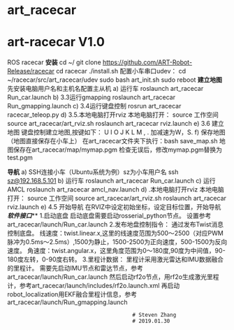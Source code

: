 # art_racecar
# art-racecar V1.0

ROS racecar
************************安装************************
cd  ~/
git clone https://github.com/ART-Robot-Release/racecar
cd racecar
./install.sh
配置小车串口udev：
cd  ~/racecar/src/art_racecar/udev
sudo  bash art_init.sh
sudo reboot
**********************建立地图**********************
先安装电脑用户名和主机名配置主从机
a) 运行车
roslaunch art_racecar Run_car.launch
b) 3.3运行gmapping
roslaunch art_racecar Run_gmapping.launch
c) 3.4运行键盘控制
rosrun art_racecar racecar_teleop.py
d) 3.5.本地电脑打开rviz
本地电脑打开：
source  工作空间
source art_racecar/art_rviz.sh
roslaunch art_racecar rviz.launch
e) 3.6 建立地图
键盘控制建立地图,按键如下：
U	 I 	O
J 	K	 L
M	 , 	.
加减速为W，S.
f) 保存地图（地图直接保存在小车上）
在art_racecar文件夹下执行：bash save_map.sh 
地图保存在art_racecar/map/mymap.pgm
检查无误后，修改mymap.pgm替换为test.pgm

************************导航************************
a) SSH连接小车（Ubuntu系统为例）sz为小车用户名
ssh sz@192.168.5.101
b) 运行车
roslaunch art_racecar Run_car.launch
c) 运行AMCL
roslaunch art_racecar amcl_nav.launch
d) .本地电脑打开rviz
本地电脑打开：
source  工作空间
source art_racecar/art_rviz.sh
roslaunch art_racecar rviz.launch
e) 4.5 开始导航 
在RVIZ中设定初始坐标，设定目标位置，开始导航
*********************软件接口***********************
1.启动底盘
	启动底盘需要启动rosserial_python节点。
	设置参考art_racecar/launch/Run_car.launch
2.发布地盘控制指令：
	通过发布Twist消息控制底盘。
	线速度：twist.linear.x,这里的线速度范围为500～2500（对应PWM脉冲为0.5ms～2.5ms）,1500为静止，1500-2500为正向速度，500-1500为反向速度。
	角速度：twist.angular.x，这里角度范围为0～180度,90度为中间值，90-180度左转，0-90度右转。
3.里程计数据：
	里程计采用激光雷达和IMU数据融合的里程计。
	需要先启动IMU节点和雷达节点，参考art_racecar/launch/Run_car.launch
	然后启动rf2o节点，用rf2o生成激光里程计，参考art_racecar/launch/includes/rf2o.launch.xml
	再启动robot_localization用EKF融合里程计信息，参考art_racecar/launch/Run_gmapping.launch
	


											
											# Steven Zhang
											# 2019.01.30
	
